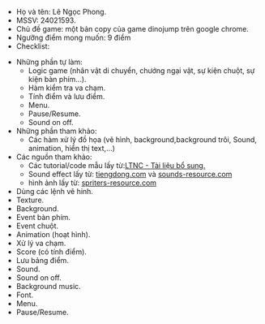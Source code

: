 * Họ và tên: Lê Ngọc Phong.
* MSSV: 24021593.
* Chủ đề game: một bản copy của game dinojump trên google chrome.
* Ngưỡng điểm mong muốn: 9 điểm
* Checklist:
 - Những phần tự làm:
   + Logic game (nhân vật di chuyển, chướng ngại vật, sự kiện chuột, sự kiện bàn phím...).
   + Hàm kiểm tra va chạm.
   + Tính điểm và lưu điểm.
   + Menu.
   + Pause/Resume.
   + Sound on off.
 - Những phần tham khảo:
   + Các hàm xử lý đồ họa (vẽ hình, background,background trôi, Sound, animation, hiển thị text,...)
 - Các nguồn tham khảo:
   + Các tutorial/code mẫu lấy từ:[LTNC - Tài liệu bổ sung.](https://docs.google.com/document/d/1FZ3jTqHxtyZznNWiJmmve0zYu_aSliUqLP2OsMcdehQ/edit?tab=t.0#heading=h.mps3zstdeza2)
   + Sound effect lấy từ: [tiengdong.com](https://tiengdong.com/#google_vignette) và [sounds-resource.com](https://www.sounds-resource.com/)
   + hình ảnh lấy từ: [spriters-resource.com](https://www.spriters-resource.com/)
 - Dùng các lệnh vẽ hinh.
 - Texture.
 - Background.
 - Event bàn phím.
 - Event chuột.
 - Animation (hoạt hình).
 - Xử lý va chạm.
 - Score (có tính điểm).
 - Lưu bảng điểm.
 - Sound.
 - Sound on off.
 - Background music.
 - Font.
 - Menu.
 - Pause/Resume.
